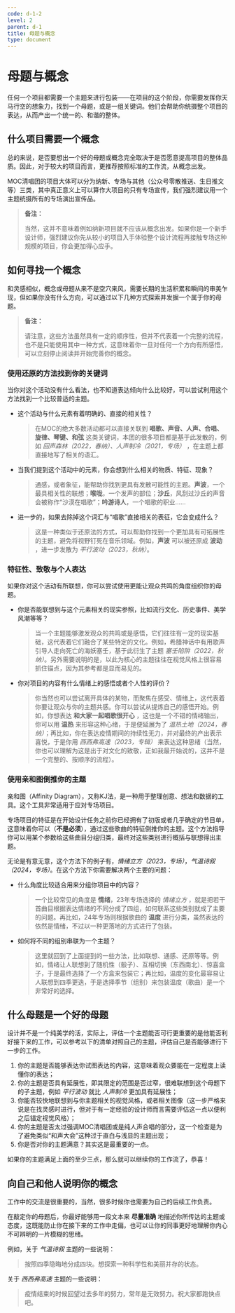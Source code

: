 ```yaml
---
code: d-1-2
level: 2
parent: d-1
title: 母题与概念
type: document
---
```


# 母题与概念

任何一个项目都需要一个主题来进行包装——在项目的这个阶段，你需要发挥你天马行空的想象力，找到一个母题，或是一组关键词。他们会帮助你统摄整个项目的表达，从而产出一个统一的、和谐的整体。

## 什么项目需要一个概念

总的来说，是否要想出一个好的母题或概念完全取决于是否愿意提高项目的整体品质。因此，对于较大的项目而言，更推荐按照标准的工作流，从概念出发。

MOC清唱团的项目大体可以分为纳新、专场与其他（公众号零散推送、生日推文等）三类，其中真正意义上可以算作大项目的只有专场宣传，我们强烈建议用一个主题统摄所有的专场演出宣传品。

> **备注：**
>
> 当然，这并不意味着例如纳新项目就不应该从概念出发。如果你是一个新手设计师，强烈建议你先从较小的项目入手体验整个设计流程再接触专场这种规模的项目，你会更加得心应手。

## 如何寻找一个概念

和灵感相似，概念或母题从来不是空穴来风，需要长期的生活积累和瞬间的审美乍现，但如果你没有什么方向，可以通过以下几种方式探索并发掘一个属于你的母题。

> **备注：**
>
> 请注意，这些方法虽然具有一定的顺序性，但并不代表着一个完整的流程，也不是只能使用其中一种方式，这意味着你一旦对任何一个方向有所感悟，可以立刻停止阅读并开始完善你的概念。

### 使用还原的方法找到你的关键词

当你对这个活动没有什么看法，也不知道表达倾向什么比较好，可以尝试利用这个方法找到一个比较普适的主题。

- 这个活动与什么元素有着明确的、直接的相关性？

  > 在MOC的绝大多数活动都可以直接关联到 **唱歌、声音、人声、合唱、旋律、琴键、和弦** 这类关键词，本团的很多项目都是基于此发散的，例如 *回声森林（2022，春纳）、人声制冷（2021，专场）* ，在主题上都直接地写了相关的语汇。

- 当我们提到这个活动中的元素，你会想到什么相关的物质、特征、现象？

  > 通感，或者象征，能帮助你找到更具有发散可能性的主题。**声波**，一个最具相关性的联想；**喉咙**，一个发声的部位；**沙丘**，风刮过沙丘的声音会被称作“沙漠在唱歌”；**吟游诗人**，一个唱歌的职业……

- 进一步的，如果去除掉这个词汇与“唱歌”直接相关的表征，它会变成什么？

  > 这是一种类似于还原法的方式，可以帮助你找到一个更加具有可拓展性的主题，避免将视野钉死在音乐领域。例如，**声波** 可以被还原成 **波动** ，进一步发散为 *平行波动（2023，秋纳）*。

### 特征性、致敬与个人表达

如果你对这个活动有所联想，你可以尝试使用更能让观众共鸣的角度组织你的母题。

- 你是否能联想到与这个元素相关的现实参照，比如流行文化、历史事件、美学风潮等等？

  > 当一个主题能够激发观众的共鸣或是感悟，它们往往有一定的现实基础，这代表着它们融合了某些特定的文化。例如，希腊神话中有用歌声引导人走向死亡的海妖塞壬，基于此衍生了主题 *塞壬陷阱（2022，秋纳）*。另外需要说明的是，以此为核心的主题往往在视觉风格上很容易抓住锚点，因为其参考都是显而易见的。

- 你对项目的内容有什么情绪上的感悟或者个人性的评价？

  > 你当然也可以尝试离开具体的某物，而聚焦在感受、情绪上，这代表着你要让观众与你的主题共感。你可以尝试从提炼自己的感悟开始。例如，你想表达 **和大家一起唱歌很开心** ，这也是一个不错的情绪输出，你可以用 **温热** 来形容这种心绪，于是便延展为了 *温热土地（2024，春纳）*；再比如，你在表达疫情期间的持续性无力，并对最终的产出表示喜悦，于是你用 *西西弗高速（2023，专辑）* 来表达这种思绪（当然，你也可以理解为这是出于对文化的致敬，正如我最开始说的，这并不是一个完整的、按顺序的流程）。

### 使用亲和图倒推你的主题

亲和图（Affinity Diagram），又称KJ法，是一种用于整理创意、想法和数据的工具。这个工具非常适用于应对专场项目。

专场项目的特征是在开始设计任务之前你已经拥有了初版或者几乎确定的节目单，这意味着你可以（**不是必须**），通过这些歌曲的特征倒推你的主题。这个方法指导你可以用某个参数给这些曲目分组归类，最终对这些类别进行概括与联想得出主题。

无论是有意无意，这个方法下的例子有，*情绪立方（2023，专场）*，*气温诗叙（2024，专场）*。在这个方法下你需要解决两个主要的问题：

- 什么角度比较适合用来分组你项目中的内容？

  > 一个比较常见的角度是 **情绪**，23年专场选择的 *情绪立方* ，就是把若干首曲目根据表达情绪的不同分成了四组，如何联系这些类别就成了主要的问题。再比如，24年专场则根据歌曲的 **温度** 进行分类，虽然表达的依然是情绪，不过以一种更落地的方式进行了包装。

- 如何将不同的组别串联为一个主题？

  > 这里就回到了上面提到的一些方法，比如联想、通感、还原等等。例如，情绪让人联想到了随机性（骰子）、互相切换（东西南北）、惊喜盒子，于是最终选择了一个方盒来包装它；再比如，温度的变化最容易让人联想到四季更迭，于是选择季节（组别）来包装温度（歌曲）是一个非常好的选择。

## 什么母题是一个好的母题

设计并不是一个纯美学的活，实际上，评估一个主题能否可行更重要的是他能否利好接下来的工作，可以参考以下的清单对照自己的主题，评估自己是否能够进行下一步的工作。

1. 你的主题是否能够表达你试图表达的内容，这意味着观众要能在一定程度上读懂你的表达；
2. 你的主题是否具有延展性，即其限定的范围是否过窄，很难联想到这个母题下的子主题，例如 *平行波动* 就比 *人声制冷* 更加具有延展性；
3. 你能否较快地联想到与你主题相关的视觉风格，或者相关图像（这一步严格来说是在找灵感时进行，但对于有一定经验的设计师而言需要评估这一点以便利之后锚定视觉风格）；
4. 你的主题是否太过强调MOC清唱团或是纯人声合唱的部分，这一个检查是为了避免类似“和声大会”这种过于直白与浅显的主题出现；
5. 你是否对你的主题满意？其实这是最重要的一点。

如果你的主题满足上面的至少三点，那么就可以继续你的工作流了，恭喜！

## 向自己和他人说明你的概念

工作中的交流是很重要的，当然，很多时候你也需要为自己的后续工作负责。

在敲定你的母题后，你最好能够用一段文本来 **尽量准确** 地描述你所传达的主题或态度，这既能防止你在接下来的工作中走偏，也可以让你的同事更好地理解你内心不可辨明的一片模糊的思绪。

例如，关于 *气温诗叙* 主题的一些说明：

> 按照四季隐晦地分成四块。想探索一种科学性和美丽并存的状态。

关于 *西西弗高速* 主题的一些说明：

> 疫情结束的时候回望过去多年的努力，常年是无效努力。祝大家都跑快点吧。